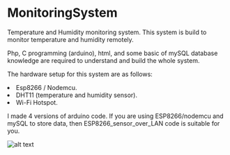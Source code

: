 # MonitoringSystem
Temperature and Humidity monitoring system.
This system is build to monitor temperature and humidity remotely.

Php, C programming (arduino), html, and some basic of mySQL database knowledge are required to understand and build the whole system.

The hardware setup for this system are as follows:
 <li> Esp8266 / Nodemcu.</li>
 <li> DHT11 (temperature and humidity sensor).</li>
 <li> Wi-Fi Hotspot.</li>

<p> </p>

I made 4 versions of arduino code. If you are using ESP8266/nodemcu and mySQL to store data, then ESP8266_sensor_over_LAN code is suitable for you.



![alt text](https://github.com/EvhynAndrianto/MonitoringSystem/blob/master/jpgraphresult.jpg)
